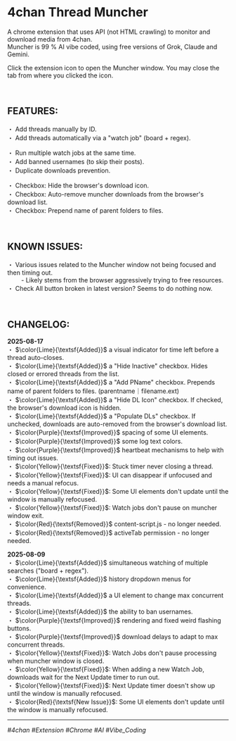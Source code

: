 # 4chan Thread Muncher
A chrome extension that uses API (not HTML crawling) to monitor and download media from 4chan.  
Muncher is 99 % AI vibe coded, using free versions of Grok, Claude and Gemini.

Click the extension icon to open the Muncher window. You may close the tab from where you clicked the icon.  

<br>

## FEATURES: 
・ Add threads manually by ID.  
・ Add threads automatically via a "watch job" (board + regex).  

・ Run multiple watch jobs at the same time.  
・ Add banned usernames (to skip their posts).  
・ Duplicate downloads prevention.  

・ Checkbox: Hide the browser's download icon.  
・ Checkbox: Auto-remove muncher downloads from the browser's download list.  
・ Checkbox: Prepend name of parent folders to files.  

<br>

## KNOWN ISSUES:
・ Various issues related to the Muncher window not being focused and then timing out.  
        - Likely stems from the browser aggressively trying to free resources.  
・ Check All button broken in latest version? Seems to do nothing now.  

<br>

## CHANGELOG:
**2025-08-17**  
・ $\color{Lime}{\textsf{Added}}$ a visual indicator for time left before a thread auto-closes.  
・ $\color{Lime}{\textsf{Added}}$ a "Hide Inactive" checkbox. Hides closed or errored threads from the list.  
・ $\color{Lime}{\textsf{Added}}$ a "Add PName" checkbox. Prepends name of parent folders to files. (parentname｜filename.ext)  
・ $\color{Lime}{\textsf{Added}}$ a "Hide DL Icon" checkbox. If checked, the browser's download icon is hidden.  
・ $\color{Lime}{\textsf{Added}}$ a "Populate DLs" checkbox. If unchecked, downloads are auto-removed from the browser's download list.  
・ $\color{Purple}{\textsf{Improved}}$ spacing of some UI elements.  
・ $\color{Purple}{\textsf{Improved}}$ some log text colors.  
・ $\color{Purple}{\textsf{Improved}}$ heartbeat mechanisms to help with timing out issues.  
・ $\color{Yellow}{\textsf{Fixed}}$: Stuck timer never closing a thread.  
・ $\color{Yellow}{\textsf{Fixed}}$: UI can disappear if unfocused and needs a manual refocus.  
・ $\color{Yellow}{\textsf{Fixed}}$: Some UI elements don't update until the window is manually refocused.  
・ $\color{Yellow}{\textsf{Fixed}}$: Watch jobs don't pause on muncher window exit.  
・ $\color{Red}{\textsf{Removed}}$ content-script.js - no longer needed.  
・ $\color{Red}{\textsf{Removed}}$ activeTab permission - no longer needed.  

**2025-08-09**  
・ $\color{Lime}{\textsf{Added}}$ simultaneous watching of multiple searches ("board + regex").  
・ $\color{Lime}{\textsf{Added}}$ history dropdown menus for convenience.  
・ $\color{Lime}{\textsf{Added}}$ a UI element to change max concurrent threads.  
・ $\color{Lime}{\textsf{Added}}$ the ability to ban usernames.  
・ $\color{Purple}{\textsf{Improved}}$ rendering and fixed weird flashing buttons.  
・ $\color{Purple}{\textsf{Improved}}$ download delays to adapt to max concurrent threads.  
・ $\color{Yellow}{\textsf{Fixed}}$:  Watch Jobs don't pause processing when muncher window is closed.  
・ $\color{Yellow}{\textsf{Fixed}}$: When adding a new Watch Job, downloads wait for the Next Update timer to run out.  
・ $\color{Yellow}{\textsf{Fixed}}$: Next Update timer doesn't show up until the window is manually refocused.  
・ $\color{Red}{\textsf{New Issue}}$: Some UI elements don't update until the window is manually refocused.  

---
*#4chan #Extension #Chrome #AI #Vibe_Coding*




























